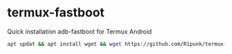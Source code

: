 # termux-fastboot

Quick installation adb-fastboot for Termux Android
````bash
apt updat && apt install wget && wget https://github.com/R1punk/termux-fastboot/blob/main/adb-fastboot_0.2.0-5_aarch64.deb && bash install.sh
````
